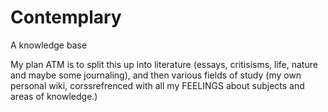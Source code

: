 # Contemplary
A knowledge base

My plan ATM is to split this up into literature (essays, critisisms,  life, nature and maybe some journaling), and then various fields of study (my own personal wiki, corssrefrenced with all my FEELINGS about subjects and areas of knowledge.) 
